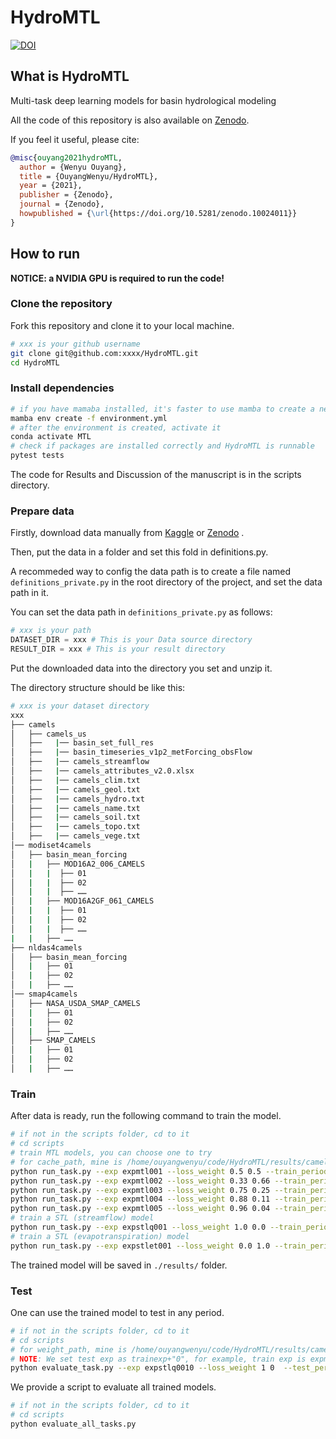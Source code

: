 <!--
 * @Author: Wenyu Ouyang
 * @Date: 2023-04-05 20:10:24
 * @LastEditTime: 2024-06-19 17:18:38
 * @LastEditors: Wenyu Ouyang
 * @Description: README for HydroMTL
 * @FilePath: \HydroMTL\README.md
 * Copyright (c) 2021-2022 Wenyu Ouyang. All rights reserved.
-->
# HydroMTL

[![DOI](https://zenodo.org/badge/DOI/10.5281/zenodo.10024011.svg)](https://doi.org/10.5281/zenodo.10024011)

## What is HydroMTL

Multi-task deep learning models for basin hydrological modeling

All the code of this repository is also available on [Zenodo](https://zenodo.org/doi/10.5281/zenodo.10024011).

If you feel it useful, please cite:

```bibtex
@misc{ouyang2021hydroMTL,
  author = {Wenyu Ouyang},
  title = {OuyangWenyu/HydroMTL},
  year = {2021},
  publisher = {Zenodo},
  journal = {Zenodo},
  howpublished = {\url{https://doi.org/10.5281/zenodo.10024011}}
}
```

## How to run

**NOTICE: a NVIDIA GPU is required to run the code!**

### Clone the repository

Fork this repository and clone it to your local machine.

```bash
# xxx is your github username
git clone git@github.com:xxxx/HydroMTL.git
cd HydroMTL
```

### Install dependencies

```bash
# if you have mamaba installed, it's faster to use mamba to create a new environment than conda
mamba env create -f environment.yml
# after the environment is created, activate it
conda activate MTL
# check if packages are installed correctly and HydroMTL is runnable
pytest tests
```

The code for Results and Discussion of the manuscript is in the scripts directory.

### Prepare data

Firstly, download data manually from [Kaggle](https://www.kaggle.com/datasets/owenyy/hydromtl) or [Zenodo](https://doi.org/10.5281/zenodo.10024012) .

Then, put the data in a folder and set this fold in definitions.py.
 
A recommeded way to config the data path is to create a file named `definitions_private.py` in the root directory of the project, and set the data path in it.

You can set the data path in `definitions_private.py` as follows:

```python
# xxx is your path
DATASET_DIR = xxx # This is your Data source directory
RESULT_DIR = xxx # This is your result directory
```

Put the downloaded data into the directory you set and unzip it.

The directory structure should be like this:

```bash
# xxx is your dataset directory
xxx
├── camels
│   ├── camels_us
│   ├──   |── basin_set_full_res
│   ├──   |── basin_timeseries_v1p2_metForcing_obsFlow
│   ├──   |── camels_streamflow
│   ├──   |── camels_attributes_v2.0.xlsx
│   ├──   |── camels_clim.txt
│   ├──   |── camels_geol.txt
│   ├──   |── camels_hydro.txt
│   ├──   |── camels_name.txt
│   ├──   |── camels_soil.txt
│   ├──   |── camels_topo.txt
│   ├──   |── camels_vege.txt
│── modiset4camels
│   ├── basin_mean_forcing
│   |   ├── MOD16A2_006_CAMELS
│   |   |  ├── 01
│   |   |  ├── 02
│   |   |  ├── ……
│   |   ├── MOD16A2GF_061_CAMELS
│   |   |  ├── 01
│   |   |  ├── 02
│   |   |  ├── ……
|   |   ├── ……
├── nldas4camels
│   ├── basin_mean_forcing
│   |   ├── 01
│   |   ├── 02
│   |   ├── ……
│── smap4camels
│   ├── NASA_USDA_SMAP_CAMELS
│   |   ├── 01
│   |   ├── 02
│   |   ├── ……
│   ├── SMAP_CAMELS
│   |   ├── 01
│   |   ├── 02
│   |   ├── ……
```

### Train

After data is ready, run the following command to train the model.

```bash
# if not in the scripts folder, cd to it
# cd scripts
# train MTL models, you can choose one to try
# for cache_path, mine is /home/ouyangwenyu/code/HydroMTL/results/camels/expmtl001
python run_task.py --exp expmtl001 --loss_weight 0.5 0.5 --train_period 2001-10-01 2011-10-01 --test_period 2011-10-01 2016-10-01 --ctx 0 --random 1234
python run_task.py --exp expmtl002 --loss_weight 0.33 0.66 --train_period 2001-10-01 2011-10-01 --test_period 2011-10-01 2016-10-01 --ctx 0 --random 1234 --cache_path /your/path/to/cache_directory_for_attributes_forcings_targets/or/None
python run_task.py --exp expmtl003 --loss_weight 0.75 0.25 --train_period 2001-10-01 2011-10-01 --test_period 2011-10-01 2016-10-01 --ctx 0 --random 1234 --cache_path /your/path/to/cache_directory_for_attributes_forcings_targets/or/None
python run_task.py --exp expmtl004 --loss_weight 0.88 0.11 --train_period 2001-10-01 2011-10-01 --test_period 2011-10-01 2016-10-01 --ctx 0 --random 1234 --cache_path /your/path/to/cache_directory_for_attributes_forcings_targets/or/None
python run_task.py --exp expmtl005 --loss_weight 0.96 0.04 --train_period 2001-10-01 2011-10-01 --test_period 2011-10-01 2016-10-01 --ctx 0 --random 1234 --cache_path /your/path/to/cache_directory_for_attributes_forcings_targets/or/None
# train a STL (streamflow) model
python run_task.py --exp expstlq001 --loss_weight 1.0 0.0 --train_period 2001-10-01 2011-10-01 --test_period 2011-10-01 2016-10-01 --ctx 1 --random 1234 --limit_part 1
# train a STL (evapotranspiration) model
python run_task.py --exp expstlet001 --loss_weight 0.0 1.0 --train_period 2001-10-01 2011-10-01 --test_period 2011-10-01 2016-10-01 --ctx 1 --random 1234 --limit_part 0
```

The trained model will be saved in `./results/` folder.

### Test

One can use the trained model to test in any period.

```bash
# if not in the scripts folder, cd to it
# cd scripts
# for weight_path, mine is /home/ouyangwenyu/code/HydroMTL/results/camels/expstlq001/weights/07_April_202311_52AM_model.pth
# NOTE: We set test exp as trainexp+"0", for example, train exp is expmtl001, then, test exp is expmtl0010
python evaluate_task.py --exp expstlq0010 --loss_weight 1 0  --test_period 2016-10-01 2021-10-01 --cache_path /your/path/to/cache_directory_for_attributes_forcings_targets/or/None --weight_path /your/path/to/trained_model_pth_file
```

We provide a script to evaluate all trained models.

```bash
# if not in the scripts folder, cd to it
# cd scripts
python evaluate_all_tasks.py
```
